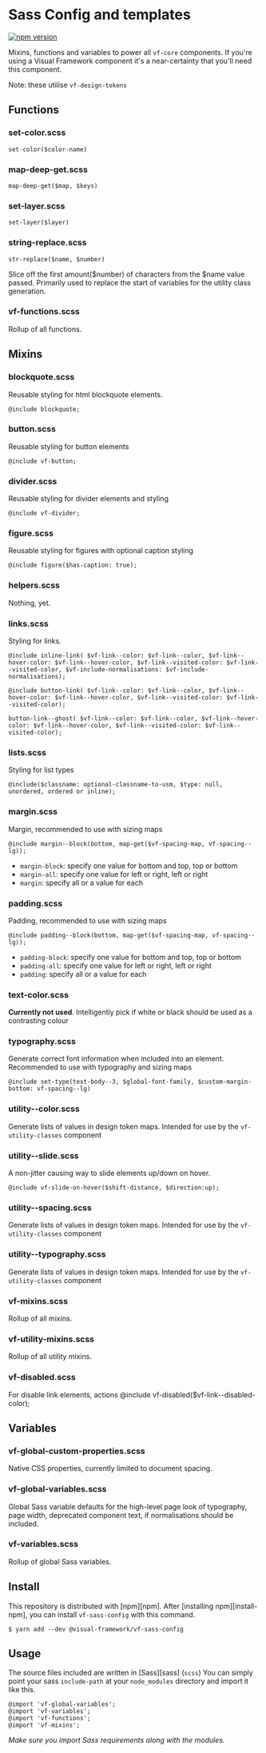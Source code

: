 # Sass Config and templates

[![npm version](https://badge.fury.io/js/%40visual-framework%2Fvf-sass-config.svg)](https://badge.fury.io/js/%40visual-framework%2Fvf-sass-config)

Mixins, functions and variables to power all `vf-core` components. If you're using a Visual Framework component it's a near-certainty that you'll need this component.   

Note: these utilise `vf-design-tokens`

## Functions

### set-color.scss

 `set-color($color-name)`

### map-deep-get.scss

`map-deep-get($map, $keys)`

### set-layer.scss

`set-layer($layer)`

### string-replace.scss

`str-replace($name, $number)`

Slice off the first amount($number) of characters from the $name value passed. Primarily used to replace the start of variables for the utility class generation.

### vf-functions.scss

Rollup of all functions.

## Mixins

### blockquote.scss

Reusable styling for html blockquote elements.

`@include blockquote;`

### button.scss  

Reusable styling for button elements

`@include vf-button;`

### divider.scss   

Reusable styling for divider elements and styling

`@include vf-divider;`

### figure.scss    

Reusable styling for figures with optional caption styling

`@include figure($has-caption: true);`

### helpers.scss  

Nothing, yet.

### links.scss     

Styling for links.

`@include inline-link(
  $vf-link--color: $vf-link--color,
  $vf-link--hover-color: $vf-link--hover-color,
  $vf-link--visited-color: $vf-link--visited-color,
  $vf-include-normalisations: $vf-include-normalisations);`

`@include button-link(
  $vf-link--color: $vf-link--color,
  $vf-link--hover-color: $vf-link--hover-color,
  $vf-link--visited-color: $vf-link--visited-color);`

`button-link--ghost(
  $vf-link--color: $vf-link--color,
  $vf-link--hover-color: $vf-link--hover-color,
  $vf-link--visited-color: $vf-link--visited-color);`  

### lists.scss     

Styling for list types

`@include($classname: optional-classname-to-usm, $type: null, unordered, ordered or inline);`

### margin.scss    

Margin, recommended to use with sizing maps

`@include margin--block(bottom, map-get($vf-spacing-map, vf-spacing--lg));`

- `margin-block`: specify one value for bottom and top, top or bottom
- `margin-all`: specify one value for left or right, left or right
- `margin`: specify all or a value for each

### padding.scss   

Padding, recommended to use with sizing maps

`@include padding--block(bottom, map-get($vf-spacing-map, vf-spacing--lg));`

- `padding-block`: specify one value for bottom and top, top or bottom
- `padding-all`: specify one value for left or right, left or right
- `padding`: specify all or a value for each


### text-color.scss

**Currently not used**. Intelligently pick if white or black should be used as a contrasting colour

### typography.scss

Generate correct font information when included into an element.
Recommended to use with typography and sizing maps

`@include set-type(text-body--3, $global-font-family, $custom-margin-bottom: vf-spacing--lg)`

### utility--color.scss

Generate lists of values in design token maps. Intended for use by the `vf-utility-classes` component

### utility--slide.scss

A non-jitter causing way to slide elements up/down on hover.

`@include vf-slide-on-hover($shift-distance, $direction:up);`

### utility--spacing.scss

Generate lists of values in design token maps. Intended for use by the `vf-utility-classes` component

### utility--typography.scss

Generate lists of values in design token maps. Intended for use by the `vf-utility-classes` component

### vf-mixins.scss

Rollup of all mixins.

### vf-utility-mixins.scss

Rollup of all utility mixins.

### vf-disabled.scss

For disable link elements, actions
@include vf-disabled($vf-link--disabled-color);

## Variables

### vf-global-custom-properties.scss

Native CSS properties, currently limited to document spacing.

### vf-global-variables.scss

Global Sass variable defaults for the high-level page look of typography, page width,
deprecated component text, if normalisations should be included.

### vf-variables.scss

Rollup of global Sass variables.

## Install

This repository is distributed with [npm][npm]. After [installing npm][install-npm], you can install `vf-sass-config` with this command.

```
$ yarn add --dev @visual-framework/vf-sass-config
```

## Usage

The source files included are written in [Sass][sass] (`scss`) You can simply point your sass `include-path` at your `node_modules` directory and import it like this.

```
@import 'vf-global-variables';
@import 'vf-variables';
@import 'vf-functions';
@import 'vf-mixins';
```

_Make sure you import Sass requirements along with the modules._
